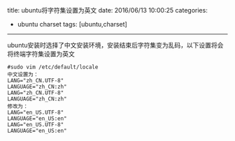 title: ubuntu将字符集设置为英文
date: 2016/06/13 10:00:25
categories:
- ubuntu charset
tags: [ubuntu,charset]
---

ubuntu安装时选择了中文安装环境，安装结束后字符集变为乱码，以下设置将会将终端字符集设置为英文
```
#sudo vim /etc/default/locale
中文设置为：
LANG="zh_CN.UTF-8"
LANGUAGE="zh_CN:zh"
LANG="zh_CN.UTF-8"
LANGUAGE="zh_CN:zh"
修改为：
LANG="en_US.UTF-8"
LANGUAGE="en_US:en"
LANG="en_US.UTF-8"
LANGUAGE="en_US:en"
```
